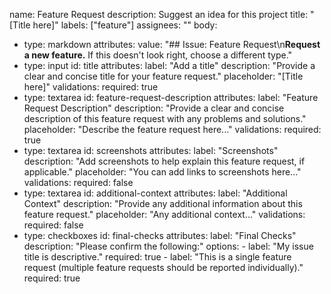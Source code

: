 name: Feature Request
description: Suggest an idea for this project
title: "[Title here]"
labels: ["feature"]
assignees: ""
body:
  - type: markdown
    attributes:
      value: "## Issue: Feature Request\n**Request a new feature.** If this doesn't look right, choose a different type."
  - type: input
    id: title
    attributes:
      label: "Add a title"
      description: "Provide a clear and concise title for your feature request."
      placeholder: "[Title here]"
    validations:
      required: true
  - type: textarea
    id: feature-request-description
    attributes:
      label: "Feature Request Description"
      description: "Provide a clear and concise description of this feature request with any problems and solutions."
      placeholder: "Describe the feature request here..."
    validations:
      required: true
  - type: textarea
    id: screenshots
    attributes:
      label: "Screenshots"
      description: "Add screenshots to help explain this feature request, if applicable."
      placeholder: "You can add links to screenshots here..."
    validations:
      required: false
  - type: textarea
    id: additional-context
    attributes:
      label: "Additional Context"
      description: "Provide any additional information about this feature request."
      placeholder: "Any additional context..."
    validations:
      required: false
  - type: checkboxes
    id: final-checks
    attributes:
      label: "Final Checks"
      description: "Please confirm the following:"
      options:
        - label: "My issue title is descriptive."
          required: true
        - label: "This is a single feature request (multiple feature requests should be reported individually)."
          required: true